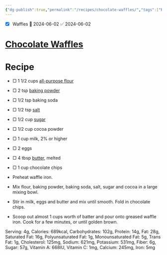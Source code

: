 ```yaml
---
{"dg-publish":true,"permalink":"/recipes/chocolate-waffles/","tags":["Recipes","inbox"],"noteIcon":"","created":"2024-04-04T08:43:00","updated":"2024-04-13 10:47:47 am"}
---
```


- [x] Waffles 🛫 2024-06-02 ✅ 2024-06-02
# [Chocolate Waffles](https://lilluna.com/chocolate-waffles/#wprm-recipe-container-167383)

# Recipe
-   ▢ 1 1/2 cups [all-purpose flour](https://amzn.to/3rCHT6Z)
-   ▢ 2 tsp [baking powder](https://amzn.to/36zp1i0)
-   ▢ 1/2 tsp baking soda
-   ▢ 1/2 tsp [salt](https://amzn.to/3C05p0i)
-   ▢ 1/2 cup [sugar](https://amzn.to/36icNrv)
-   ▢ 1/2 cup cocoa powder
-   ▢ 1 cup milk, 2% or higher
-   ▢ 2 eggs
-   ▢ 4 tbsp [butter,](https://amzn.to/3cPKLoj) melted
-   ▢ 1 cup chocolate chips

-   Preheat waffle iron.
    
-   Mix flour, baking powder, baking soda, salt, sugar and cocoa in a large mixing bowl.
    
-   Stir in milk, eggs and butter and mix until smooth. Fold in chocolate chips.
    
-   Scoop out almost 1 cups worth of batter and pour onto greased waffle iron. Cook for a few minutes, or until golden brown.
    

Serving: 4g, Calories: 689kcal, Carbohydrates: 102g, Protein: 14g, Fat: 28g, Saturated Fat: 16g, Polyunsaturated Fat: 1g, Monounsaturated Fat: 5g, Trans Fat: 1g, Cholesterol: 125mg, Sodium: 621mg, Potassium: 531mg, Fiber: 6g, Sugar: 57g, Vitamin A: 668IU, Vitamin C: 1mg, Calcium: 245mg, Iron: 5mg
